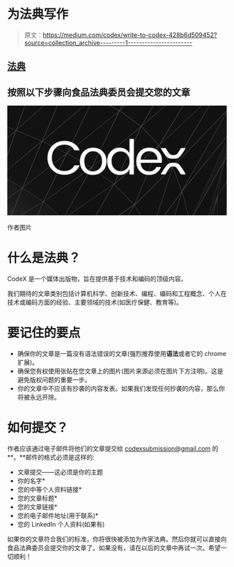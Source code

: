 # 为法典写作

> 原文：<https://medium.com/codex/write-to-codex-428b6d509452?source=collection_archive---------1----------------------->

## [法典](http://medium.com/codex)

## 按照以下步骤向食品法典委员会提交您的文章

![](img/0d1fbf63fc0a78267c51a1287043445a.png)

作者图片

# 什么是法典？

CodeX 是一个媒体出版物，旨在提供基于技术和编码的顶级内容。

我们期待的文章类别包括计算机科学、创新技术、编程、编码和工程概念、个人在技术或编码方面的经验、主要领域的技术(如医疗保健、教育等)。

# 要记住的要点

*   确保你的文章是一篇没有语法错误的文章(强烈推荐使用**语法**或者它的 chrome 扩展)。
*   确保您有权使用张贴在您文章上的图片(图片来源必须在图片下方注明)。这是避免版权问题的重要一步。
*   你的文章中不应该有抄袭的内容发表。如果我们发现任何抄袭的内容，那么你将被永远开除。

# 如何提交？

作者应该通过电子邮件将他们的文章提交给 codexsubmission@gmail.com 的**。**邮件的格式必须是这样的:

*   文章提交——这必须是你的主题
*   你的名字*
*   您的中等个人资料链接*
*   您的文章标题*
*   您的文章链接*
*   您的电子邮件地址(用于联系)*
*   您的 LinkedIn 个人资料(如果有)

如果你的文章符合我们的标准，你将很快被添加为作家法典。然后你就可以直接向食品法典委员会提交你的文章了。如果没有，请在以后的文章中再试一次。希望一切顺利！